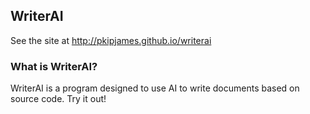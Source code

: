 ## WriterAI
See the site at http://pkipjames.github.io/writerai
<br/>
### What is WriterAI?
WriterAI is a program designed to use AI to write documents based on source code. Try it out!
